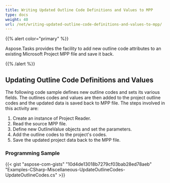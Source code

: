 ```yaml
---
title: Writing Updated Outline Code Definitions and Values to MPP
type: docs
weight: 40
url: /net/writing-updated-outline-code-definitions-and-values-to-mpp/
---
```


{{% alert color="primary" %}} 

Aspose.Tasks provides the facility to add new outline code attributes to an existing Microsoft Project MPP file and save it back.

{{% /alert %}} 
## **Updating Outline Code Definitions and Values**
The following code sample defines new outline codes and sets its various fields. The outlines codes and values are then added to the project outline codes and the updated data is saved back to MPP file. The steps involved in this activity are:

1. Create an instance of Project Reader.
1. Read the source MPP file.
1. Define new OutlineValue objects and set the parameters.
1. Add the outline codes to the project's codes.
1. Save the updated project data back to the MPP file.
### **Programming Sample**
{{< gist "aspose-com-gists" "10d4de13018b7279cf03bab28ed78aeb" "Examples-CSharp-Miscellaneous-UpdateOutlineCodes-UpdateOutlineCodes.cs" >}}
